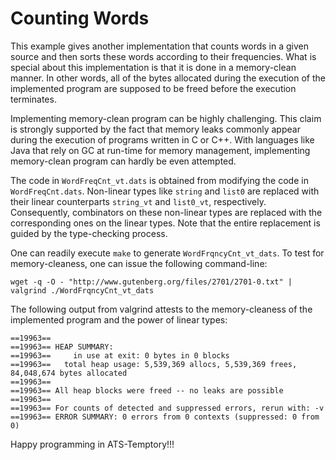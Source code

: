 # Counting Words

This example gives another implementation that counts words in a given
source and then sorts these words according to their frequencies.
What is special about this implementation is that it is done in a
memory-clean manner. In other words, all of the bytes allocated during
the execution of the implemented program are supposed to be freed
before the execution terminates.

Implementing memory-clean program can be highly challenging. This
claim is strongly supported by the fact that memory leaks commonly
appear during the execution of programs written in C or C++. With
languages like Java that rely on GC at run-time for memory management,
implementing memory-clean program can hardly be even attempted.

The code in `WordFreqCnt_vt.dats` is obtained from modifying the code
in `WordFreqCnt.dats`. Non-linear types like `string` and `list0`
are replaced with their linear counterparts `string_vt` and
`list0_vt`, respectively.  Consequently, combinators on these
non-linear types are replaced with the corresponding ones on the linear
types. Note that the entire replacement is guided by the type-checking
process.

One can readily execute `make` to generate `WordFrqncyCnt_vt_dats`.
To test for memory-cleaness, one can issue the following command-line:

```shell
wget -q -O - "http://www.gutenberg.org/files/2701/2701-0.txt" | valgrind ./WordFrqncyCnt_vt_dats
```

The following output from valgrind attests to the memory-cleaness of
the implemented program and the power of linear types:

```test
==19963== 
==19963== HEAP SUMMARY:
==19963==     in use at exit: 0 bytes in 0 blocks
==19963==   total heap usage: 5,539,369 allocs, 5,539,369 frees, 84,048,674 bytes allocated
==19963== 
==19963== All heap blocks were freed -- no leaks are possible
==19963== 
==19963== For counts of detected and suppressed errors, rerun with: -v
==19963== ERROR SUMMARY: 0 errors from 0 contexts (suppressed: 0 from 0)
```

Happy programming in ATS-Temptory!!!
